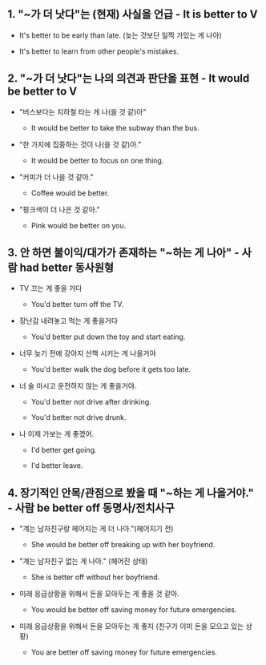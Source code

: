 ## 1. "~가 더 낫다"는 (현재) 사실을 언급 - It is better to V

- It's better to be early than late. (늦는 것보단 일찍 가있는 게 나아)

- It's better to learn from other people's mistakes.

## 2. "~가 더 낫다"는 나의 의견과 판단을 표현 - It would be better to V

- "버스보다는 지하철 타는 게 나(을 것 같)아"

    - It would be better to take the subway than the bus.


- "한 가지에 집중하는 것이 나(을 것 같)아."

    - It would be better to focus on one thing.

- "커피가 더 나을 것 같아."

    - Coffee would be better.

- "핑크색이 더 나은 것 같아."

    - Pink would be better on you.

## 3. 안 하면 불이익/대가가 존재하는 "~하는 게 나아" - 사람 had better 동사원형

- TV 끄는 게 좋을 거다

    - You'd better turn off the TV.

- 장난감 내려놓고 먹는 게 좋을거다

    - You'd better put down the toy and start eating.

- 너무 늦기 전에 강아지 산책 시키는 게 나을거야

    - You'd better walk the dog before it gets too late.

- 너 술 마시고 운전하지 않는 게 좋을거야.

    - You'd better not drive after drinking.

    - You'd better not drive drunk.

- 나 이제 가보는 게 좋겠어.

    - I'd better get going.

    - I'd better leave.

## 4. 장기적인 안목/관점으로 봤을 때 "~하는 게 나을거야." - 사람 be better off 동명사/전치사구

- "걔는 남자친구랑 헤어지는 게 더 나아."(헤어지기 전)

    - She would be better off breaking up with her boyfriend.

- "걔는 남자친구 없는 게 나아." (헤어진 상태)

    - She is better off without her boyfriend.

- 미래 응급상황을 위해서 돈을 모아두는 게 좋을 것 같아.

    - You would be better off saving money for future emergencies.

- 미래 응급상황을 위해서 돈을 모아두는 게 좋지 (친구가 이미 돈을 모으고 있는 상황)

    - You are better off saving money for future emergencies.
